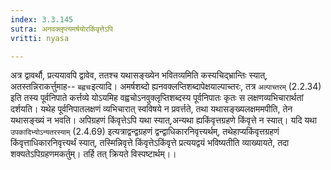 ```yaml
---
index: 3.3.145
sutra: अनवक्लृप्त्यमर्षयोरकिंवृत्तेऽपि
vritti: nyasa

---
```

अत्र द्वावर्थौ, प्रत्ययावपि द्वावेव, ततश्च यथासङ्ख्येन भवितव्यमिति कस्यचिद्भ्रान्तिः स्यात्, अतस्तन्निराकर्त्तुमाह-- `बह्वचः`इत्यादि। अमर्षशब्दो ह्यनवक्लप्तिशब्दापेक्षयाल्पाच्तरः, तत्र `अल्पाच्तरम्` (2.2.34) इति तस्य पूर्वनिपाते कर्त्तव्ये योऽयमिह वह्वचोऽनवुक्लृप्तिशब्दस्य पूर्वनिपातः कृतः स लक्षणव्यभिचारार्थतां दर्शयति। यथेह पूर्वनिपातलक्षणं व्यभिचारात् स्वविषये न प्रवर्त्तते, तथा यथासङ्ख्यलक्षममपीति, तेन यथासङ्ख्यं न भवति। अपिग्रहणं किंवृत्तेऽपि यथा स्यात्,अन्यथा ह्यकिंवृत्तग्रहणे किंवृत्ते न स्यात्। यदि यथा `उपकादिभ्योऽन्यतरस्याम्` (2.4.69) इत्यत्राद्वन्द्वग्रहणं द्वन्द्वाधिकारनिवृत्त्यर्थम्, तथेहाप्यकिंवृत्तग्रहणं किंवृत्ताधिकारनिवृत्त्यर्थं स्यात्, तस्मिन्निवृत्ते किंवृत्तेऽकिंवृत्ते प्रत्ययद्वयं भविष्यतीति व्याख्यायते, तदा शक्यतेऽपिग्रहणमकर्तुम्। तर्हि तत् क्रियते विस्पष्टार्थम्।।